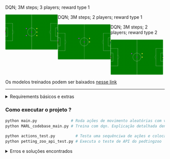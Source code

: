 <div>
  <p>DQN; 3M steps; 3 players; reward type 1</p>
  <img 
    src="assets/3_players_3M_steps.gif"
    align=left
    width="33%"
    alt="DQN (3M steps, 3 player)" 
  />
  <p>DQN; 3M steps; 2 players; reward type 1</p>
  <img 
    src="assets/2_players_3M_steps_reward_type_1.gif"
    align=left
    width="33%"
    alt="DQN (3M steps, 3 player, reward type 1)"
  />
  <p>DQN; 3M steps; 2 players; reward type 2</p>
  <img 
    src="assets/2_players_3M_steps_reward_type_2.gif" 
    align=left
    width="33%"
    alt="DQN (3M steps, 3 player, reward type 2)" 
  />
</div>

<br clear="both"/>

Os modelos treinados podem ser baixados [nesse link](https://huggingface.co/datasets/VictorG-028/Big_Trained_Models_Files/tree/main/MARL_SoccerEnv)

---

<details>
<summary>Requirements básicos e extras</summary>

O básico é necessário para executar qualquer arquivo do projeto.

```python
pip install -r requirements.txt           # [básico] Para executar main.py ou algum tests do projeto
pip install -r MARL-requirements.txt      # [extra] Para executar MARL_codebase_main.py 
pip install -r RAY-RLLIB-requirements.txt # [extra] Para executar algum ray_rllib_scripts
```

pytorch para CUDA precisa ser baixado com o comando nesse link:
https://pytorch.org/get-started/locally/

A lista completa de bibliotecas usadas no treinamento estão no arquivo `freeze.txt`
</details>

### Como executar o projeto ?

```python
python main.py               # Roda ações de movimento aleatórias com visualização usando pygame
python MARL_codebase_main.py # Treina com dqn. Explicação detalhada dentro do arquivo.
```

```python
python actions_test.py         # Testa uma sequênciwa de ações e coloca imagens de cada estado na pasta teste_imgs
python petting_zoo_api_test.py # Executa o teste de API do pedtingzoo
```

<details>
<summary>Erros e soluções encontrados</summary>

---

**1. Erro ao tentar buildar algum pacote com `pip install -r requirements.txt`**

Solução: Baixar o instalador do Visual Studio e baixar *Desenvolvimento para desktop com C++*. Isso vai baixar o SDK do windows com o compilador usado para buildar o pacote.

Links úteis:
- https://stackoverflow.com/questions/64261546/how-to-solve-error-microsoft-visual-c-14-0-or-greater-is-required-when-inst
- https://visualstudio.microsoft.com/visual-cpp-build-tools/

---

**2. Erro ao tentar `pip install -r MARL-requirements.txt`**

Solução: É necessário usar Python versão 9 ou anterior. Python 12 (latest stable, 24/02/2024) não vem com setuptools instalado e, mesmo depois de instalado, tem modificações que geram erros (ex. ModuleNotFoundError: setuptools.extern.six). A versão do Numpy requerida no código MARL, `Numpy==1.19.5`, não suporta Python 11 ou 10.

---

**3. AttributeError: module 'utils' has no attribute 'envs', AttributeError: module 'gym.wrappers' has no attribute 'Monitor'**

Solução: `pip install gym==0.15.3`

Links úteis:
- https://stackoverflow.com/questions/71411045/how-to-solve-module-gym-wrappers-has-no-attribute-monitor

---


</details>
